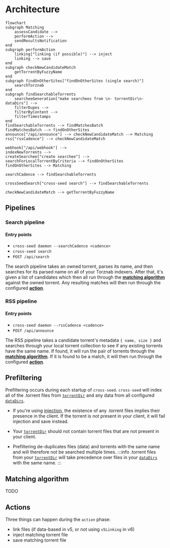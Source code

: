 # Architecture

```mermaid
flowchart
subgraph Matching
    assessCandidate -->
    performAction -->
    sendResultsNotification
end
subgraph performAction
    linking["linking (if possible)"] --> inject
    linking --> save
end
subgraph checkNewCandidateMatch
    getTorrentByFuzzyName
end
subgraph findOnOtherSites["findOnOtherSites (single search)"]
    searchTorznab
end
subgraph findSearchableTorrents
    searcheeGeneration["make searchees from \n- torrentDir\n- dataDirs"] -->
    filterDupes -->
    filterByContent -->
    filterTimestamps
end
findSearchableTorrents --> findMatchesBatch
findMatchesBatch --> findOnOtherSites
announce["/api/announce"] --> checkNewCandidateMatch --> Matching
rss["rssCadence"] --> checkNewCandidateMatch

webhook["/api/webhook"] -->
indexNewTorrents -->
createSearchee["create searchee"] -->
searchForLocalTorrentByCriteria --> findOnOtherSites
findOnOtherSites --> Matching

searchCadence --> findSearchableTorrents

crossSeedSearch["cross-seed search"] --> findSearchableTorrents

checkNewCandidateMatch --> getTorrentByFuzzyName
```

## Pipelines

### Search pipeline

#### Entry points

-   `cross-seed daemon --searchCadence <cadence>`
-   `cross-seed search`
-   `POST /api/search`

The search pipeline takes an owned torrent, parses its name, and then searches for
its parsed name on all of your Torznab indexers. After that, it's given a list
of candidates which then all run through the [**matching algorithm**](#matching-algorithm)
against the owned torrent. Any resulting matches will then run through the configured
[**action**](#actions).

### RSS pipeline

#### Entry points

-   `cross-seed daemon --rssCadence <cadence>`
-   `POST /api/announce`

The RSS pipeline takes a candidate torrent's metadata `{ name, size }` and
searches through your local torrent collection to see if any existing torrents
have the same name. If found, it will run the pair of torrents through the
[**matching algorithm**](#matching-algorithm). If it is found to be a match, it will then
run through the configured [**action**](#actions).

## Prefiltering

Prefiltering occurs during each startup of `cross-seed`. `cross-seed` will index all of the .torrent files from
[`torrentDir`](../basics/options.md#torrentdir) and any data from all configured [`dataDirs`](../basics/options.md#datadirs).

-   If you're using [injection](../tutorials/injection.md), the existence of any .torrent files implies their
    presence in the client. If the torrent is not present in your client, it will fail injection and save instead.

-   Your [`torrentDir`](../basics/options.md#torrentdir) should not contain torrent files that are not present in your client.

-   Prefiltering de-duplicates files (data) and torrents with the same name and will therefore not be searched multiple times.
    :::info
    .torrent files from your [`torrentDir`](../basics/options.md#torrentdir) will take precedence over files in your [`dataDirs`](../basics/options.md#datadirs) with the same name.
    :::

## Matching algorithm

TODO

## Actions

Three things can happen during the `action` phase:

-   link files (if data-based in v5, or not using `v5Linking` in v6)
-   inject matching torrent file
-   save matching torrent file
